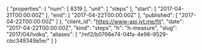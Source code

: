 {
  "properties": {
    "num": [
      8319
    ],
    "unit": [
      "steps"
    ],
    "start": [
      "2017-04-21T00:00:00Z"
    ],
    "end": [
      "2017-04-22T00:00:00Z"
    ],
    "published": [
      "2017-04-22T00:00:00Z"
    ]
  },
  "client_id": "https://www-api.jvt.me/fit",
  "date": "2017-04-22T00:00:00Z",
  "kind": "steps",
  "h": "h-measure",
  "slug": "2017/04/lvdkq",
  "aliases": [
    "/mf2/b0766e74-04fa-4e96-9529-cbc349349a5e/"
  ]
}

